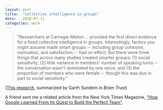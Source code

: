 ```yaml
---
layout: post
title:  "Collective intelligence in groups"
date:   2020-07-11
categories: work
---
```


> "Researchers at Carnegie Mellon ... provided the first direct evidence for a fixed collective intelligence in groups. Interestingly, factors you might assume made smart groups -- including group cohesion, motivation, and satisfaction -- had no effect. But there were three things that across many studies created smarter groups: (1) social sensitivity; (2) little variance in members' number of speaking turns -- the conversation wasn't dominated by one voice; and (3) the proportion of members who were female -- though this was due in part to social sensitivity."

([This research](https://www.cmu.edu/news/archive/2010/October/oct1_collectiveintelligencestudy.shtml), summarized by Garth Sundem in _Brain Trust_)

A friend sent me a related article from the New York Times Magazine, ["How Google Learned From Its Quest to Build the Perfect Team"](https://www.nytimes.com/2016/02/28/magazine/what-google-learned-from-its-quest-to-build-the-perfect-team.html).


